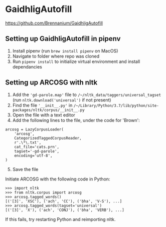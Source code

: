 # GaidhligAutofill

https://github.com/Brennanium/GaidhligAutofill

## Setting up GaidhligAutofill in pipenv
1) Install pipenv (run `brew install pipenv` on MacOS)
2) Navigate to folder where repo was cloned
3) Run `pipenv install` to initialize virtual environment and install dependancies


## Setting up ARCOSG with nltk

1) Add the `'gd-parole.map'` file to `/~/nltk_data/taggers/universal_tagset` (run `nltk.download('universal')` if not present)
2) Find the file `'__init__.py'` in `/~/Library/Python/3.7/lib/python/site-packages/nltk/corpus/__init__.py`
3) Open the file with a text editor
4) Add the following lines to the file, under the code for 'Brown':

```
arcosg = LazyCorpusLoader(
	'arcosg',
	CategorizedTaggedCorpusReader,
	r'.\*\.txt',
	cat_file='cats.prn',
	tagset='-gd-parole',
	encoding='utf-8',
)
```

5) Save the file

Initiate ARCOSG with the following code in Python:


	>>> import nltk
	>>> from nltk.corpus import arcosg
	>>> arcosg.tagged_words()
	[('[3]', 'XSC'), ('ach', 'CC'), ('bha', 'V-S'), ...]
	>>> arcosg.tagged_words(tagset='universal')
	[('[3]', 'X'), ('ach', 'CONJ'), ('bha', 'VERB'), ...]


If this fails, try restarting Python and reimporting nltk.
